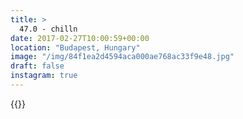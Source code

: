 ```yaml
---
title: >
  47.0 - chilln
date: 2017-02-27T10:00:59+00:00
location: "Budapest, Hungary"
image: "/img/84f1ea2d4594aca000ae768ac33f9e48.jpg"
draft: false
instagram: true
---
```


{{<photo src="/img/84f1ea2d4594aca000ae768ac33f9e48.jpg">}}
